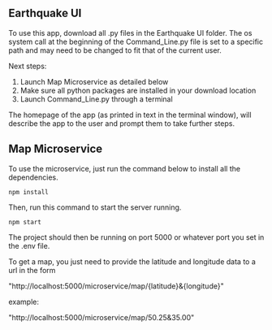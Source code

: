 ## Earthquake UI

To use this app, download all .py files in the Earthquake UI folder. The os system call 
at the beginning of the Command_Line.py file is set to a specific path and may need to be
changed to fit that of the current user. 

Next steps: 
1. Launch Map Microservice as detailed below
2. Make sure all python packages are installed in your download location
3. Launch Command_Line.py through a terminal

The homepage of the app (as printed in text in the terminal window), will describe the app to the 
user and prompt them to take further steps. 

## Map Microservice

To use the microservice, just run the command below to install all the dependencies.

```
npm install 

```

Then, run this command to start the server running. 

```
npm start

```

The project should then be running on port 5000 or whatever port you set in the .env file. 

To get a map, you just need to provide the latitude and longitude data to a url in the form 

"http://localhost:5000/microservice/map/{latitude}&{longitude}"

example:

"http://localhost:5000/microservice/map/50.25&35.00"

